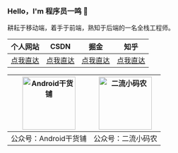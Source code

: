 ### Hello，I'm 程序员一鸣 👋

耕耘于移动端，着手于前端，熟知于后端的一名全栈工程师。


|  个人网站  |  CSDN  |  掘金  |  知乎  |
|  ----  | ----  | --- | --- |
| [点我直达](https://www.vipandroid.cn/) | [点我直达](https://blog.csdn.net/ming_147)|[点我直达](https://juejin.cn/user/1398234520239095)|[点我直达](https://www.zhihu.com/people/abnerming/posts)|


|  <img src="https://abnerming888.github.io/vip/image/abner.jpg" width="120" height="120" alt="Android干货铺"/>  |  <img src="https://abnerming888.github.io/vip/image/code_er.jpg" width="120" height="120" alt="二流小码农"/>  |
|  ----  |  ----  |
|   公众号：Android干货铺  |   公众号：二流小码农  |


